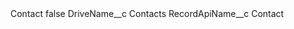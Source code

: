 <?xml version="1.0" encoding="UTF-8"?>
<CustomMetadata xmlns="http://soap.sforce.com/2006/04/metadata" xmlns:xsi="http://www.w3.org/2001/XMLSchema-instance" xmlns:xsd="http://www.w3.org/2001/XMLSchema">
    <label>Contact</label>
    <protected>false</protected>
    <values>
        <field>DriveName__c</field>
        <value xsi:type="xsd:string">Contacts</value>
    </values>
    <values>
        <field>RecordApiName__c</field>
        <value xsi:type="xsd:string">Contact</value>
    </values>
</CustomMetadata>
